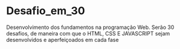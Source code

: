 # Desafio_em_30
Desenvolvimento dos fundamentos na programação Web. Serão 30 desafios, de maneira com que o HTML, CSS E JAVASCRIPT sejam desenvolvidos e aperfeiçoados em cada fase

